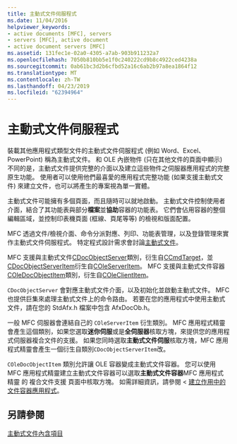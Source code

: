 ```yaml
---
title: 主動式文件伺服程式
ms.date: 11/04/2016
helpviewer_keywords:
- active documents [MFC], servers
- servers [MFC], active document
- active document servers [MFC]
ms.assetid: 131fec1e-02a0-4305-a7ab-903b911232a7
ms.openlocfilehash: 7050b810bb5e1f0c240222cd9b8c4922ced4238a
ms.sourcegitcommit: 0ab61bc3d2b6cfbd52a16c6ab2b97a8ea1864f12
ms.translationtype: MT
ms.contentlocale: zh-TW
ms.lasthandoff: 04/23/2019
ms.locfileid: "62394964"
---
```

# <a name="active-document-servers"></a>主動式文件伺服程式

裝載其他應用程式類型文件的主動式文件伺服程式 (例如 Word、Excel、PowerPoint) 稱為主動式文件。 和 OLE 內嵌物件 (只在其他文件的頁面中顯示) 不同的是，主動式文件提供完整的介面以及建立這些物件之伺服器應用程式的完整原生功能。 使用者可以使用他們最喜愛的應用程式完整功能 (如果支援主動式文件) 來建立文件，也可以將產生的專案視為單一實體。

主動式文件可能擁有多個頁面，而且隨時可以就地啟動。 主動式文件控制使用者介面，結合了其功能表與部分**檔案**並**協助**容器的功能表。 它們會佔用容器的整個編輯區域，並控制印表機頁面 (框線、頁尾等等) 的檢視和版面配置。

MFC 透過文件/檢視介面、命令分派對應、列印、功能表管理，以及登錄管理來實作主動式文件伺服程式。 特定程式設計需求會討論[主動式文件](../mfc/active-documents.md)。

MFC 支援與主動式文件[CDocObjectServer](../mfc/reference/cdocobjectserver-class.md)類別，衍生自[CCmdTarget](../mfc/reference/ccmdtarget-class.md)，並[CDocObjectServerItem](../mfc/reference/cdocobjectserveritem-class.md)衍生自[COleServerItem](../mfc/reference/coleserveritem-class.md)。 MFC 支援與主動式文件容器[COleDocObjectItem](../mfc/reference/coledocobjectitem-class.md)類別，衍生自[COleClientItem](../mfc/reference/coleclientitem-class.md)。

`CDocObjectServer` 會對應主動式文件介面，以及初始化並啟動主動式文件。 MFC 也提供巨集來處理主動式文件上的命令路由。 若要在您的應用程式中使用主動式文件，請在您的 StdAfx.h 檔案中包含 AfxDocOb.h。

一般 MFC 伺服器會連結自己的 `COleServerItem` 衍生類別。 MFC 應用程式精靈會產生這個類別，如果您選取**迷你伺服**或是**全伺服器**核取方塊，來提供您的應用程式伺服器複合文件的支援。 如果您同時選取**主動式文件伺服**核取方塊，MFC 應用程式精靈會產生一個衍生自類別`CDocObjectServerItem`改。

`COleDocObjectItem` 類別允許讓 OLE 容器變成主動式文件容器。 您可以使用 MFC 應用程式精靈建立主動式文件容器可以選取**主動式文件容器**MFC 應用程式精靈 的 複合文件支援 頁面中核取方塊。 如需詳細資訊，請參閱 <<c0> [ 建立作用中的文件容器應用程式](../mfc/creating-an-active-document-container-application.md)。

## <a name="see-also"></a>另請參閱

[主動式文件內含項目](../mfc/active-document-containment.md)

